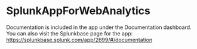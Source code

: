 # SplunkAppForWebAnalytics
Documentation is included in the app under the Documentation dashboard.  You can also visit the Splunkbase page for the app: https://splunkbase.splunk.com/app/2699/#/documentation

